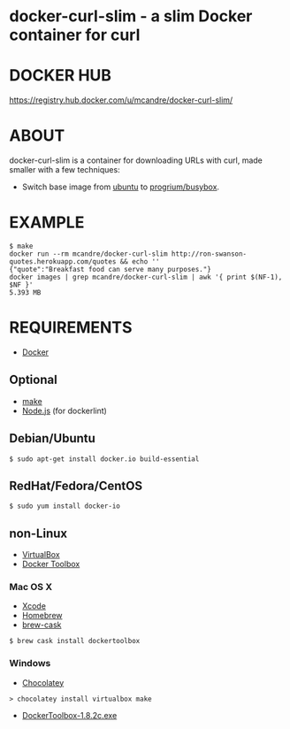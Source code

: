 # docker-curl-slim - a slim Docker container for curl

# DOCKER HUB

https://registry.hub.docker.com/u/mcandre/docker-curl-slim/

# ABOUT

docker-curl-slim is a container for downloading URLs with curl, made smaller with a few techniques:

* Switch base image from [ubuntu](https://registry.hub.docker.com/_/ubuntu/) to [progrium/busybox](https://registry.hub.docker.com/u/progrium/busybox/).

# EXAMPLE

```
$ make
docker run --rm mcandre/docker-curl-slim http://ron-swanson-quotes.herokuapp.com/quotes && echo ''
{"quote":"Breakfast food can serve many purposes."}
docker images | grep mcandre/docker-curl-slim | awk '{ print $(NF-1), $NF }'
5.393 MB
```

# REQUIREMENTS

* [Docker](https://www.docker.com/)

## Optional

* [make](http://www.gnu.org/software/make/)
* [Node.js](https://nodejs.org/en/) (for dockerlint)

## Debian/Ubuntu

```
$ sudo apt-get install docker.io build-essential
```

## RedHat/Fedora/CentOS

```
$ sudo yum install docker-io
```

## non-Linux

* [VirtualBox](https://www.virtualbox.org/)
* [Docker Toolbox](https://www.docker.com/toolbox)

### Mac OS X

* [Xcode](http://itunes.apple.com/us/app/xcode/id497799835?ls=1&mt=12)
* [Homebrew](http://brew.sh/)
* [brew-cask](http://caskroom.io/)

```
$ brew cask install dockertoolbox
```

### Windows

* [Chocolatey](https://chocolatey.org/)

```
> chocolatey install virtualbox make
```

* [DockerToolbox-1.8.2c.exe](https://github.com/docker/toolbox/releases/download/v1.8.2c/DockerToolbox-1.8.2c.exe)
